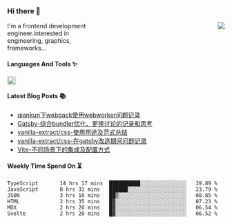 <!--
**zhaohuanyuu/zhaohuanyuu** is a ✨ _special_ ✨ repository because its `README.md` (this file) appears on your GitHub profile.
-->

### Hi there 👋

<picture>
  <source media="(prefers-color-scheme: dark)" srcset="https://github-readme-stats.vercel.app/api?username=zhaohuanyuu&count_private=true&show_icons=true&theme=city_lights&hide_title=true">
  <img align="right" src="https://github-readme-stats.vercel.app/api?username=zhaohuanyuu&count_private=true&show_icons=true&hide_title=true">
</picture>

<p align="left" style="width:40%">I'm a frontend development engineer.interested in engineering, graphics, frameworks...</p>

#### Languages And Tools ✨

<img align="left" height="20" src="https://skillicons.dev/icons?i=js,ts,nodejs,react,vue,gatsby,materialui,graphql,nestjs,electron,flutter" />

</br>

#### Latest Blog Posts 📚
<!-- BLOG-POST-LIST:START -->
- [qiankun下webpack使用webworker问题记录](https://auu.zone/post/wp-worker)
- [Gatsby-综合bundler优化、更换讨论的记录和思考](https://auu.zone/post/gatsby-bundler)
- [vanilla-extract/css-使用用途及范式总结](https://auu.zone/post/vanilla-usage)
- [vanilla-extract/css-在gatsby改造期间问题记录](https://auu.zone/post/vanilla-order-conflict)
- [Vite-不同场景下的集成及配置方式](https://auu.zone/post/vite-integrations)
<!-- BLOG-POST-LIST:END -->

#### Weekly Time Spend On ⏳
<!--START_SECTION:waka-->

```text
TypeScript       14 hrs 17 mins  ██████████░░░░░░░░░░░░░░░   39.89 %
JavaScript       8 hrs 31 mins   ██████░░░░░░░░░░░░░░░░░░░   23.79 %
JSON             3 hrs 10 mins   ██▒░░░░░░░░░░░░░░░░░░░░░░   08.85 %
HTML             2 hrs 35 mins   █▓░░░░░░░░░░░░░░░░░░░░░░░   07.23 %
MDX              2 hrs 20 mins   █▓░░░░░░░░░░░░░░░░░░░░░░░   06.54 %
Svelte           2 hrs 20 mins   █▓░░░░░░░░░░░░░░░░░░░░░░░   06.52 %
```

<!--END_SECTION:waka-->

